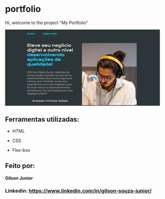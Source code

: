 # portfolio 

Hi, welcome to the project "My Portfolio"

![image](https://github.com/GilsonSouza20/portfolio/blob/main/assets/image-project.png)

## Ferramentas utilizadas:

* HTML

* CSS

* Flex-box

## Feito por:

#### Gilson Junior

### Linkedin: https://www.linkedin.com/in/gilson-souza-junior/

```
